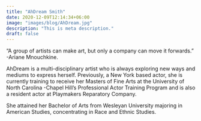 ```yaml
---
title: "AhDream Smith"
date: 2020-12-09T12:14:34+06:00
image: "images/blog/AhDream.jpg"
description: "This is meta description."
draft: false
---
```


 “A group of artists can make art, but only a company can move it forwards.”  -Ariane Mnouchkine. 

AhDream is a multi-disciplinary artist who is always exploring new ways and mediums to express herself. Previously, a New York based actor, she is currently training to receive her Masters of Fine Arts at the University of North Carolina -Chapel Hill’s Professional Actor Training Program and is also a resident actor at Playmakers Reparatory Company.

She attained her Bachelor of Arts from Wesleyan University majoring in American Studies, concentrating in Race and Ethnic Studies. 
